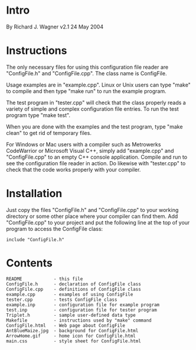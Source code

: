 # Intro

By Richard J. Wagner  v2.1  24 May 2004


# Instructions

The only necessary files for using this configuration file reader are
"ConfigFile.h" and "ConfigFile.cpp".  The class name is ConfigFile.

Usage examples are in "example.cpp".  Linux or Unix users can type "make" to
compile and then type "make run" to run the example program.

The test program in "tester.cpp" will check that the class properly reads
a variety of simple and complex configuration file entries.  To run the test
program type "make test".

When you are done with the examples and the test program, type "make clean"
to get rid of temporary files.

For Windows or Mac users with a compiler such as Metrowerks CodeWarrior or
Microsoft Visual C++, simply add "example.cpp" and "ConfigFile.cpp" to an
empty C++ console application.  Compile and run to see the configuration
file reader in action.  Do likewise with "tester.cpp" to check that the
code works properly with your compiler.


# Installation

Just copy the files "ConfigFile.h" and "ConfigFile.cpp" to your working
directory or some other place where your compiler can find them.  Add
"ConfigFile.cpp" to your project and put the following line at the top of
your program to access the ConfigFile class:

	include "ConfigFile.h"


# Contents

	README            - this file
	ConfigFile.h      - declaration of ConfigFile class
	ConfigFile.cpp    - definitions of ConfigFile class
	example.cpp       - examples of using ConfigFile
	tester.cpp        - tests ConfigFile class
	example.inp       - configuration file for example program
	test.inp          - configuration file for tester program
	Triplet.h         - sample user-defined data type
	Makefile          - instructions used by "make" command
	ConfigFile.html   - Web page about ConfigFile
	AntBlueMaize.jpg  - background for ConfigFile.html
	ArrowHome.gif     - home icon for ConfigFile.html
	main.css          - style sheet for ConfigFile.html
